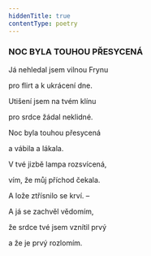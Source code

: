 ```yaml
---
hiddenTitle: true
contentType: poetry
---
```


<section>

### NOC BYLA TOUHOU PŘESYCENÁ

Já nehledal jsem vilnou Frynu 

pro flirt a k ukrácení dne. 

Utišení jsem na tvém klínu 

pro srdce žádal neklidné.

</section>

<section>

Noc byla touhou přesycená 

a vábila a lákala. 

V tvé jizbě lampa rozsvícená, 

vím, že můj příchod čekala.

</section>

<section>

A lože ztřísnilo se krví. – 

A já se zachvěl vědomím, 

že srdce tvé jsem vznítil prvý 

a že je prvý rozlomím.

</section>
